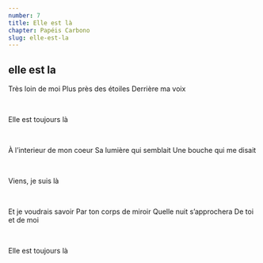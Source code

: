 ```yaml
---
number: 7
title: Elle est là
chapter: Papéis Carbono
slug: elle-est-la
---
```


## **elle est la**

Très loin de moi
Plus près des étoiles
Derrière ma voix

&nbsp;

Elle est toujours là

&nbsp;

À l’interieur de mon coeur
Sa lumière qui semblait
Une bouche qui me disait

&nbsp;

Viens, je suis là

&nbsp;

Et je voudrais savoir
Par ton corps de miroir
Quelle nuit s’approchera
De toi et de moi

&nbsp;

Elle est toujours là
